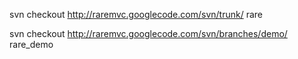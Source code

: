 svn checkout http://raremvc.googlecode.com/svn/trunk/ rare


svn checkout http://raremvc.googlecode.com/svn/branches/demo/ rare\_demo